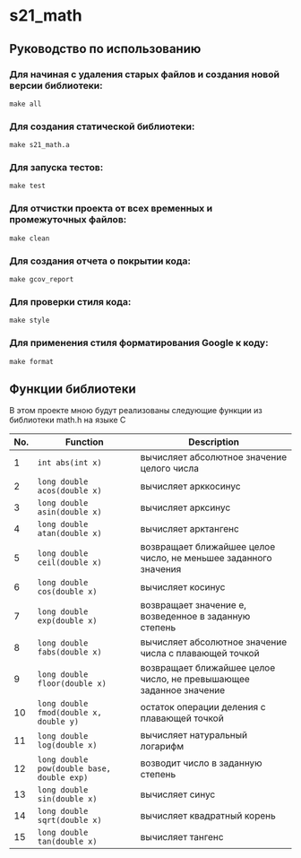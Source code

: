 # s21_math  

## Руководство по использованию

### Для начиная с удаления старых файлов и создания новой версии библиотеки:

```make all```

### Для создания статической библиотеки:

```make s21_math.a```

### Для запуска тестов:

```make test```

### Для отчистки проекта от всех временных и промежуточных файлов:

```make clean```

### Для создания отчета о покрытии кода:

```make gcov_report```

### Для проверки стиля кода:

```make style```

### Для применения стиля форматирования Google к коду:

```make format```


## Функции библиотеки

В этом проекте мною будут реализованы следующие функции из библиотеки math.h на языке С

| No. | Function | Description |
| --- | -------- | ----------- |
| 1 | `int abs(int x)` | вычисляет абсолютное значение целого числа |
| 2 | `long double acos(double x)` | вычисляет арккосинус |
| 3 | `long double asin(double x)` | вычисляет арксинус |
| 4 | `long double atan(double x)` | вычисляет арктангенс |
| 5 | `long double ceil(double x)` | возвращает ближайшее целое число, не меньшее заданного значения |
| 6 | `long double cos(double x)` | вычисляет косинус |
| 7 | `long double exp(double x)` | возвращает значение e, возведенное в заданную степень |
| 8 | `long double fabs(double x)` | вычисляет абсолютное значение числа с плавающей точкой |
| 9 | `long double floor(double x)` | возвращает ближайшее целое число, не превышающее заданное значение |
| 10 | `long double fmod(double x, double y)` | остаток операции деления с плавающей точкой |
| 11 | `long double log(double x)` | вычисляет натуральный логарифм |
| 12 | `long double pow(double base, double exp)` | возводит число в заданную степень |
| 13 | `long double sin(double x)` | вычисляет синус |
| 14 | `long double sqrt(double x)` | вычисляет квадратный корень |
| 15 | `long double tan(double x)` | вычисляет тангенс |  
